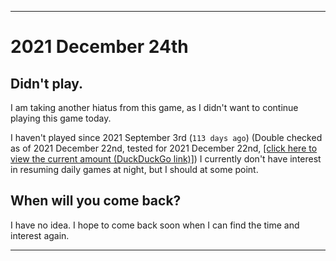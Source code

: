 
***

# 2021 December 24th

## Didn't play.

I am taking another hiatus from this game, as I didn't want to continue playing this game today.

I haven't played since 2021 September 3rd (`113 days ago`) (Double checked as of 2021 December 22nd, tested for 2021 December 22nd, [[click here to view the current amount (DuckDuckGo link)]](https://duckduckgo.com/?q=Days+since+September+3rd+2021&t=ffab&ia=answer)) I currently don't have interest in resuming daily games at night, but I should at some point.

## When will you come back?

I have no idea. I hope to come back soon when I can find the time and interest again.

***
